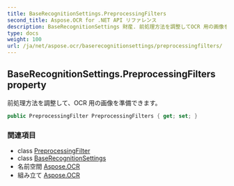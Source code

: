 ```yaml
---
title: BaseRecognitionSettings.PreprocessingFilters
second_title: Aspose.OCR for .NET API リファレンス
description: BaseRecognitionSettings 財産. 前処理方法を調整してOCR 用の画像を準備できます
type: docs
weight: 100
url: /ja/net/aspose.ocr/baserecognitionsettings/preprocessingfilters/
---
```

## BaseRecognitionSettings.PreprocessingFilters property

前処理方法を調整して、OCR 用の画像を準備できます。

```csharp
public PreprocessingFilter PreprocessingFilters { get; set; }
```

### 関連項目

* class [PreprocessingFilter](../../../aspose.ocr.models.preprocessingfilters/preprocessingfilter/)
* class [BaseRecognitionSettings](../)
* 名前空間 [Aspose.OCR](../../baserecognitionsettings/)
* 組み立て [Aspose.OCR](../../../)


